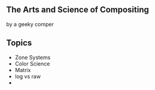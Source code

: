 ## The Arts and Science of Compositing
by a geeky comper

## Topics
- Zone Systems
- Color Science
- Matrix
- log vs raw
- 
